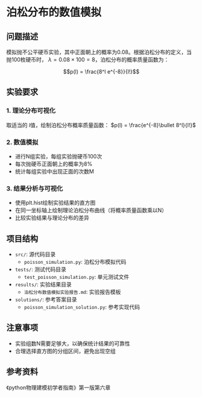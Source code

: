 # 泊松分布的数值模拟

## 问题描述
模拟抛不公平硬币实验，其中正面朝上的概率为0.08。根据泊松分布的定义，当抛100枚硬币时， $\lambda=0.08\times100=8$，泊松分布的概率质量函数为：

$$p(l) = \frac{8^l e^{-8}}{l!}$$

## 实验要求

### 1. 理论分布可视化
取适当的 $l$值，绘制泊松分布概率质量函数： $p(l) = \frac{e^{-8}\bullet 8^l}{l!}$

### 2. 数值模拟
- 进行N组实验，每组实验抛硬币100次
- 每次抛硬币正面朝上的概率为8%
- 统计每组实验中出现正面的次数M

### 3. 结果分析与可视化
- 使用plt.hist绘制实验结果的直方图
- 在同一坐标轴上绘制理论泊松分布曲线（将概率质量函数乘以N）
- 比较实验结果与理论分布的差异

## 项目结构
- `src/`: 源代码目录
  - `poisson_simulation.py`: 泊松分布模拟代码
- `tests/`: 测试代码目录
  - `test_poisson_simulation.py`: 单元测试文件
- `results/`: 实验结果目录
  - `泊松分布数值模拟实验报告.md`: 实验报告模板
- `solutions/`: 参考答案目录
  - `poisson_simulation_solution.py`: 参考实现代码

## 注意事项
- 实验组数N需要足够大，以确保统计结果的可靠性
- 合理选择直方图的分组区间，避免出现空组

## 参考资料
《python物理建模初学者指南》第一版第六章
